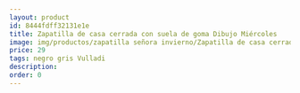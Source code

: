 ```yaml
---
layout: product
id: 8444fdff32131e1e
title: Zapatilla de casa cerrada con suela de goma Dibujo Miércoles
image: img/productos/zapatilla señora invierno/Zapatilla de casa cerrada con suela de goma Dibujo Miércoles=29=negro gris Vulladi.webp
price: 29
tags: negro gris Vulladi
description: 
order: 0
---
```

